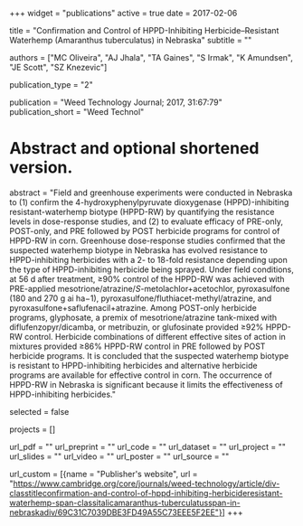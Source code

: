 +++
widget = "publications"
active = true
date = 2017-02-06

title = "Confirmation and Control of HPPD-Inhibiting Herbicide–Resistant Waterhemp (Amaranthus tuberculatus) in Nebraska"
subtitle = ""


authors = ["MC Oliveira", "AJ Jhala", "TA Gaines", "S Irmak", "K Amundsen", "JE Scott", "SZ Knezevic"]


publication_type = "2"


publication = "Weed Technology Journal; 2017, 31:67:79"   
publication_short = "Weed Technol"

# Abstract and optional shortened version.
abstract = "Field and greenhouse experiments were conducted in Nebraska to (1) confirm the 4-hydroxyphenylpyruvate dioxygenase (HPPD)-inhibiting resistant-waterhemp biotype (HPPD-RW) by quantifying the resistance levels in dose-response studies, and (2) to evaluate efficacy of PRE-only, POST-only, and PRE followed by POST herbicide programs for control of HPPD-RW in corn. Greenhouse dose-response studies confirmed that the suspected waterhemp biotype in Nebraska has evolved resistance to HPPD-inhibiting herbicides with a 2- to 18-fold resistance depending upon the type of HPPD-inhibiting herbicide being sprayed. Under field conditions, at 56 d after treatment, ≥90% control of the HPPD-RW was achieved with PRE-applied mesotrione/atrazine/*S*-metolachlor+acetochlor, pyroxasulfone (180 and 270 g ai ha−1), pyroxasulfone/fluthiacet-methyl/atrazine, and pyroxasulfone+saflufenacil+atrazine. Among POST-only herbicide programs, glyphosate, a premix of mesotrione/atrazine tank-mixed with diflufenzopyr/dicamba, or metribuzin, or glufosinate provided ≥92% HPPD-RW control. Herbicide combinations of different effective sites of action in mixtures provided ≥86% HPPD-RW control in PRE followed by POST herbicide programs. It is concluded that the suspected waterhemp biotype is resistant to HPPD-inhibiting herbicides and alternative herbicide programs are available for effective control in corn. The occurrence of HPPD-RW in Nebraska is significant because it limits the effectiveness of HPPD-inhibiting herbicides."


selected = false

projects = []


url_pdf = ""
url_preprint = ""
url_code = ""
url_dataset = ""
url_project = ""
url_slides = ""
url_video = ""
url_poster = ""
url_source = ""

url_custom = [{name = "Publisher's website", url = "https://www.cambridge.org/core/journals/weed-technology/article/div-classtitleconfirmation-and-control-of-hppd-inhibiting-herbicideresistant-waterhemp-span-classitalicamaranthus-tuberculatusspan-in-nebraskadiv/69C31C7039DBE3FD49A55C73EEE5F2EE"}]
+++

